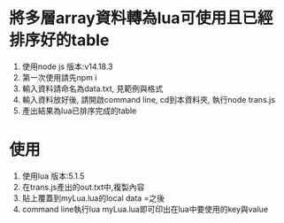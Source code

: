 # 將多層array資料轉為lua可使用且已經排序好的table
1. 使用node js 版本:v14.18.3
2. 第一次使用請先npm i
3. 輸入資料請命名為data.txt, 見範例與格式
4. 輸入資料放好後, 請開啟command line, cd到本資料夾, 執行node trans.js
5. 產出結果為lua已排序完成的table

# 使用
1. 使用lua 版本:5.1.5
2. 在trans.js產出的out.txt中,複製內容
3. 貼上覆蓋到myLua.lua的local data =之後
4. command line執行lua myLua.lua即可印出在lua中要使用的key與value